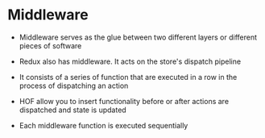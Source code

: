 # Middleware

- Middleware serves as the glue between two different layers or different pieces
  of software

- Redux also has middleware. It acts on the store's dispatch pipeline

- It consists of a series of function that are executed in a row in the process
  of dispatching an action

- HOF allow you to insert functionality before or after actions are dispatched
  and state is updated

- Each middleware function is executed sequentially
